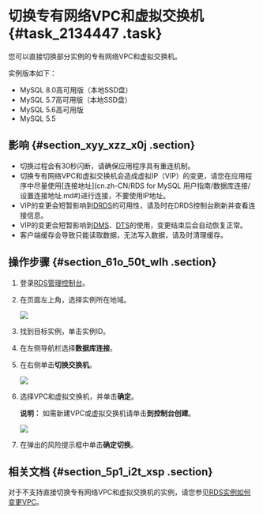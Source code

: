 # 切换专有网络VPC和虚拟交换机 {#task_2134447 .task}

您可以直接切换部分实例的专有网络VPC和虚拟交换机。

实例版本如下：

-   MySQL 8.0高可用版（本地SSD盘）
-   MySQL 5.7高可用版（本地SSD盘）
-   MySQL 5.6高可用版
-   MySQL 5.5

## 影响 {#section_xyy_xzz_x0j .section}

-   切换过程会有30秒闪断，请确保应用程序具有重连机制。
-   切换专有网络VPC和虚拟交换机会造成虚拟IP（VIP）的变更，请您在应用程序中尽量使用[连接地址](cn.zh-CN/RDS for MySQL 用户指南/数据库连接/设置连接地址.md#)进行连接，不要使用IP地址。
-   VIP的变更会短暂影响到[DRDS](https://help.aliyun.com/document_detail/117729.html)的可用性，请及时在DRDS控制台刷新并查看连接信息。
-   VIP的变更会短暂影响到[DMS](https://help.aliyun.com/document_detail/47550.html)、[DTS](https://help.aliyun.com/document_detail/26592.html)的使用，变更结束后会自动恢复正常。
-   客户端缓存会导致只能读取数据，无法写入数据，请及时清理缓存。

## 操作步骤 {#section_61o_50t_wlh .section}

1.  登录[RDS管理控制台](https://rds.console.aliyun.com/)。
2.  在页面左上角，选择实例所在地域。 

    ![](http://static-aliyun-doc.oss-cn-hangzhou.aliyuncs.com/assets/img/62164/156825288549697_zh-CN.png)

3.  找到目标实例，单击实例ID。
4.  在左侧导航栏选择**数据库连接**。
5.  在右侧单击**切换交换机**。 

    ![](http://static-aliyun-doc.oss-cn-hangzhou.aliyuncs.com/assets/img/1693774/156825288559957_zh-CN.png)

6.  选择VPC和虚拟交换机，并单击**确定**。 

    **说明：** 如需新建VPC或虚拟交换机请单击**到控制台创建**。

    ![](http://static-aliyun-doc.oss-cn-hangzhou.aliyuncs.com/assets/img/1693774/156825288559958_zh-CN.png)

7.  在弹出的风险提示框中单击**确定切换**。

## 相关文档 {#section_5p1_i2t_xsp .section}

对于不支持直接切换专有网络VPC和虚拟交换机的实例，请您参见[RDS实例如何变更VPC](../cn.zh-CN/常见问题/网络__IP/RDS实例如何变更VPC.md#)。

